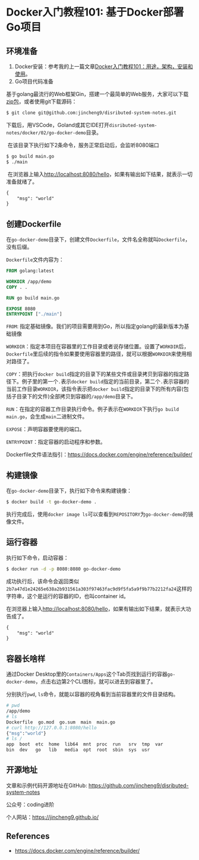 # Docker入门教程101: 基于Docker部署Go项目

## 环境准备

1. Docker安装：参考我的上一篇文章[Docker入门教程101：用途，架构，安装和使用](https://github.com/jincheng9/disributed-system-notes/tree/main/docker/01)。
2. Go项目代码准备

​	基于golang最流行的Web框架Gin，搭建一个最简单的Web服务，大家可以下载[zip包](https://github.com/jincheng9/disributed-system-notes/archive/refs/heads/main.zip)，或者使用git下载源码：

```bash
$ git clone git@github.com:jincheng9/disributed-system-notes.git
```

​	下载后，用VSCode，Goland或其它IDE打开`disributed-system-notes/docker/02/go-docker-demo`目录。

​	在该目录下执行如下2条命令，服务正常启动后，会监听8080端口

```bash
$ go build main.go
$ ./main
```

​	在浏览器上输入[http://localhost:8080/hello](http://localhost:8080/hello)，如果有输出如下结果，就表示一切准备就绪了。

```markdown
{
	"msg": "world"
}
```



## 创建Dockerfile

在`go-docker-demo`目录下，创建文件`Dockerfile`，文件名全称就叫`Dockerfile`，没有后缀。

`Dockerfile`文件内容为：

```dockerfile
FROM golang:latest

WORKDIR /app/demo
COPY . .

RUN go build main.go

EXPOSE 8080
ENTRYPOINT ["./main"]
```

`FROM`: 指定基础镜像。我们的项目需要用到Go，所以指定golang的最新版本为基础镜像

`WORKDIR`：指定本项目在容器里的工作目录或者说存储位置。设置了`WORKDIR`后，`Dockerfile`里后续的指令如果要使用容器里的路径，就可以根据`WORKDIR`来使用相对路径了。

`COPY`：把执行`docker build`指定的目录下的某些文件或目录拷贝到容器的指定路径下。例子里的第一个`.`表示`docker build`指定的当前目录，第二个`.`表示容器的当前工作目录`WORKDIR`，该指令表示把`docker build`指定的目录下的所有内容(包括子目录下的文件)全部拷贝到容器的`/app/demo`目录下。

`RUN`：在指定的容器工作目录执行命令。例子表示在`WORKDIR`下执行`go build main.go`，会生成`main`二进制文件。

`EXPOSE`：声明容器要使用的端口。

`ENTRYPOINT`：指定容器的启动程序和参数。

Dockerfile文件语法指引：https://docs.docker.com/engine/reference/builder/



## 构建镜像

在`go-docker-demo`目录下，执行如下命令来构建镜像：

```bash
$ docker build -t go-docker-demo .
```

执行完成后，使用`docker image ls`可以查看到`REPOSITORY`为`go-docker-demo`的镜像文件。



## 运行容器

执行如下命令，启动容器：

```bash
$ docker run -d -p 8080:8080 go-docker-demo
```

成功执行后，该命令会返回类似`2b7a47d1e24265e638a2b931561a303f97463fac9d9f5fa5a9f9b77b2212fa24`这样的字符串，这个是运行的容器的ID，也叫container id。

在浏览器上输入[http://localhost:8080/hello](http://localhost:8080/hello)，如果有输出如下结果，就表示大功告成了。

```markdown
{
	"msg": "world"
}
```



## 容器长啥样

通过Docker Desktop里的`Containers/Apps`这个Tab页找到运行的容器`go-docker-demo`，点击右边第2个CLI图标，就可以进去到容器里了。

分别执行`pwd`, `ls`命令，就能以容器的视角看到当前容器里的文件目录结构。

```bash
# pwd
/app/demo
# ls
Dockerfile  go.mod  go.sum  main  main.go
# curl http://127.0.0.1:8080/hello            
{"msg":"world"}
# ls /
app  boot  etc	home  lib64  mnt  proc	run   srv  tmp	var
bin  dev   go	lib   media  opt  root	sbin  sys  usr
```



## 开源地址

文章和示例代码开源地址在GitHub: https://github.com/jincheng9/disributed-system-notes

公众号：coding进阶

个人网站：https://jincheng9.github.io/



## References

*  https://docs.docker.com/engine/reference/builder/ 